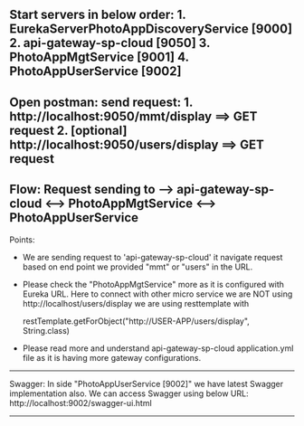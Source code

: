 
Start servers in below order: 
	1. EurekaServerPhotoAppDiscoveryService [9000]
	2. api-gateway-sp-cloud [9050]
	3. PhotoAppMgtService [9001]
	4. PhotoAppUserService [9002]
------------------------------------------------------------------------------------------------------------
Open postman: 
	send request: 
		1. http://localhost:9050/mmt/display       ==> GET request
		2. [optional] http://localhost:9050/users/display       ==> GET request
------------------------------------------------------------------------------------------------------------
Flow: 
		Request sending to --> api-gateway-sp-cloud <--> PhotoAppMgtService <--> PhotoAppUserService
------------------------------------------------------------------------------------------------------------
Points:
- We are sending request to 'api-gateway-sp-cloud' it navigate request based on end point we provided "mmt" or "users" in the URL.
- Please check the  "PhotoAppMgtService" more as it is configured with Eureka URL.
	Here to connect with other micro service we are NOT using http://localhost/users/display we are using resttemplate with 
	
	restTemplate.getForObject("http://USER-APP/users/display", String.class)
- Please read more and understand api-gateway-sp-cloud application.yml file as it is having more gateway configurations.
------------------------------------------------------------------------------------------------------------
Swagger: 
	In side "PhotoAppUserService [9002]" we have latest Swagger implementation also.
	We can access Swagger using below URL:
		http://localhost:9002/swagger-ui.html
	
------------------------------------------------------------------------------------------------------------
		